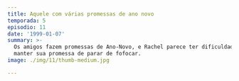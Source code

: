 ```yaml
---
title: Aquele com várias promessas de ano novo
temporada: 5
episodio: 11
date: '1999-01-07'
summary: >-
  Os amigos fazem promessas de Ano-Novo, e Rachel parece ter dificuldades para
  manter sua promessa de parar de fofocar.
image: ./img/11/thumb-medium.jpg

---
```

